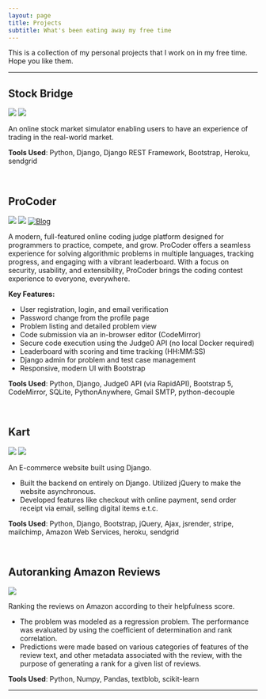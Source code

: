 ```yaml
---
layout: page
title: Projects
subtitle: What's been eating away my free time
---
```


This is a collection of my personal projects that I work on in my free time. Hope you like them.

---

## Stock Bridge

<a href="https://stock-bridge.herokuapp.com" target="_blank"><img src="https://img.shields.io/badge/Website-9cf"></a>
<a href="https://github.com/shan18/Stock-Bridge" target="_blank"><img src="https://img.shields.io/badge/GitHub-blue"></a>

An online stock market simulator enabling users to have an experience of trading in the real-world market.

**Tools Used**: Python, Django, Django REST Framework, Bootstrap, Heroku, sendgrid

<br/>

## ProCoder

<a href="https://vamshim005.pythonanywhere.com/" target="_blank"><img src="https://img.shields.io/badge/Website-9cf"></a>
<a href="https://github.com/vamshim005/ProCoder" target="_blank"><img src="https://img.shields.io/badge/GitHub-blue"></a>
<a href="/projects/2024/05/09/procoder-journey.html"><img src="https://img.shields.io/badge/Blog-4CAF50" alt="Blog"></a>

A modern, full-featured online coding judge platform designed for programmers to practice, compete, and grow. ProCoder offers a seamless experience for solving algorithmic problems in multiple languages, tracking progress, and engaging with a vibrant leaderboard. With a focus on security, usability, and extensibility, ProCoder brings the coding contest experience to everyone, everywhere.

**Key Features:**
- User registration, login, and email verification
- Password change from the profile page
- Problem listing and detailed problem view
- Code submission via an in-browser editor (CodeMirror)
- Secure code execution using the Judge0 API (no local Docker required)
- Leaderboard with scoring and time tracking (HH:MM:SS)
- Django admin for problem and test case management
- Responsive, modern UI with Bootstrap

**Tools Used**: Python, Django, Judge0 API (via RapidAPI), Bootstrap 5, CodeMirror, SQLite, PythonAnywhere, Gmail SMTP, python-decouple

<br/>

## Kart

<a href="https://shan-kart.herokuapp.com/" target="_blank"><img src="https://img.shields.io/badge/Website-9cf"></a>
<a href="https://github.com/shan18/Kart" target="_blank"><img src="https://img.shields.io/badge/GitHub-blue"></a>

An E-commerce website built using Django.

- Built the backend on entirely on Django. Utilized jQuery to make the website asynchronous.
- Developed features like checkout with online payment, send order receipt via email, selling digital items e.t.c.

**Tools Used**: Python, Django, Bootstrap, jQuery, Ajax, jsrender, stripe, mailchimp, Amazon Web Services, heroku, sendgrid

<br/>

## Autoranking Amazon Reviews

<a href="https://github.com/shan18/Autoranking-Amazon-Reviews" target="_blank"><img src="https://img.shields.io/badge/GitHub-blue"></a>

Ranking the reviews on Amazon according to their helpfulness score.

- The problem was modeled as a regression problem. The performance was evaluated by using the coefficient of determination and rank correlation.
- Predictions were made based on various categories of features of the review text, and other metadata associated with the review, with the purpose of generating a rank for a given list of reviews.

**Tools Used**: Python, Numpy, Pandas, textblob, scikit-learn

---
